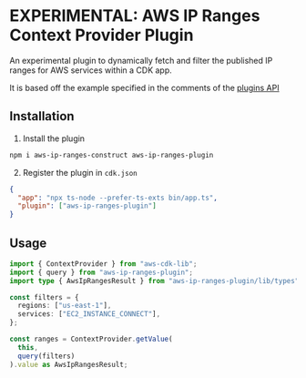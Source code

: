 # EXPERIMENTAL: AWS IP Ranges Context Provider Plugin

An experimental plugin to dynamically fetch and filter the
published IP ranges for AWS services within a CDK app.

It is based off the example specified in the comments of the [plugins API](https://github.com/aws/aws-cdk/blob/16d293d028b491743a9b6520086181efc1e00193/packages/aws-cdk/lib/api/plugin/plugin.ts#L114)

## Installation

1. Install the plugin

```sh
npm i aws-ip-ranges-construct aws-ip-ranges-plugin
```

2. Register the plugin in `cdk.json`

```json
{
  "app": "npx ts-node --prefer-ts-exts bin/app.ts",
  "plugin": ["aws-ip-ranges-plugin"]
}
```

## Usage

```ts
import { ContextProvider } from "aws-cdk-lib";
import { query } from "aws-ip-ranges-plugin";
import type { AwsIpRangesResult } from "aws-ip-ranges-plugin/lib/types";

const filters = {
  regions: ["us-east-1"],
  services: ["EC2_INSTANCE_CONNECT"],
};

const ranges = ContextProvider.getValue(
  this,
  query(filters)
).value as AwsIpRangesResult;
```
